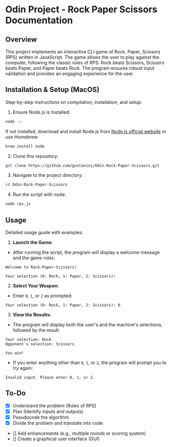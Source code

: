 # Odin Project - Rock Paper Scissors Documentation

## Overview

This project implements an interactive CLI game of Rock, Paper, Scissors (RPS) written in JavaScript. The game allows the user to play against the computer, following the classic rules of RPS: Rock beats Scissors, Scissors beats Paper, and Paper beats Rock. The program ensures robust input validation and provides an engaging experience for the user.

## Installation & Setup (MacOS)

Step-by-step instructions on compilation, installation, and setup:

1. Ensure Node.js is Installed:

```bash
node -v
```

If not installed, download and install Node.js from [Node.js official website](https://nodejs.org/en) or use Homebrew:

```bash
brew install node
```

2. Clone this repository:

```bash
git clone https://github.com/gustanini/Odin-Rock-Paper-Scissors.git
```

3. Navigate to the project directory:

```bash
cd Odin-Rock-Paper-Scissors
```

4. Run the script with node:

```bash 
node rps.js
```

## Usage

Detailed usage guide with examples:

1. **Launch the Game:**

- After running the script, the program will display a welcome message and the game rules:

```
Welcome to Rock-Paper-Scissors!

Your selection (0: Rock, 1: Paper, 2: Scissors): 
```

2. **Select Your Weapon:**

- Enter `0`, `1`, or `2` as prompted:

```
Your selection (0: Rock, 1: Paper, 2: Scissors): 0
```

3. **View the Results:**

- The program will display both the user's and the machine's selections, followed by the result:

```
Your selection: Rock
Opponent's selection: Scissors

You win!
```

- If you enter anything other than `0`, `1`, or `2`, the program will prompt you to try again:

```
Invalid input. Please enter 0, 1, or 2.
```

## To-Do

- [x] Understand the problem (Rules of RPS)
- [x] Plan (Identify inputs and outputs)
- [x] Pseudocode the algorithm
- [x] Divide the problem and translate into code
- [] Add enhancements (e.g., multiple rounds or scoring system)
- [] Create a graphical user interface (GUI)
